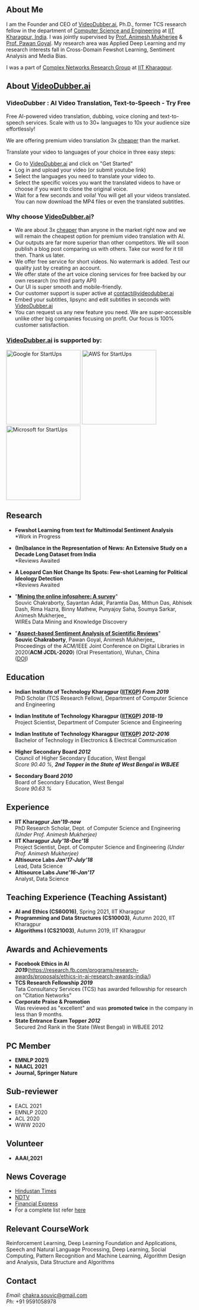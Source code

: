## About Me
I am the Founder and CEO of [VideoDubber.ai](https://videodubber.ai), Ph.D., former TCS research fellow in the department of [Computer Science and Engineering](http://cse.iitkgp.ac.in) at [IIT Kharagpur, India](http://www.iitkgp.ac.in/). I was jointly supervised by [Prof. Animesh Mukherjee](https://cse.iitkgp.ac.in/~animeshm/) & [Prof. Pawan Goyal](https://cse.iitkgp.ac.in/~pawang/). My research area was Applied Deep Learning and my research interests fall in Cross-Domain Fewshot Learning, Sentiment Analysis and Media Bias.

I was a part of [Complex Networks Research Group](http://www.cnergres.iitkgp.ac.in/) at [IIT Kharagpur](http://www.iitkgp.ac.in/). <br>

## About [VideoDubber.ai](https://videodubber.ai)

### VideoDubber : AI Video Translation, Text-to-Speech - Try Free

Free AI-powered video translation, dubbing, voice cloning and text-to-speech services. Scale with us to 30+ languages to 10x your audience size effortlessly!

We are offering premium video translation 3x [cheaper](https://videodubber.ai/pricing/) than the market.

Translate your video to languages of your choice in three easy steps:

- Go to [VideoDubber.ai](https://videodubber.ai) and click on "Get Started"
- Log in and upload your video (or submit youtube link)
- Select the languages you need to translate your video to.
- Select the specific voices you want the translated videos to have or choose if you want to clone the original voice.
- Wait for a few seconds and voila! You will get all your videos translated. You can now download the MP4 files or even the translated subtitles.

### Why choose [VideoDubber.ai](https://videodubber.ai)?

- We are about 3x [cheaper](https://videodubber.ai/pricing/) than anyone in the market right now and we will remain the cheapest option for premium video translation with AI.
- Our outputs are far more superior than other competitors. We will soon publish a blog post comparing us with others. Take our word for it till then. Thank us later.
- We offer free service for short videos. No watermark is added. Test our quality just by creating an account.
- We offer state of the art voice cloning services for free backed by our own research (no third party API)
- Our UI is super smooth and mobile-friendly.
- Our customer support is super active at [contact@videodubber.ai](mailto:contact@videodubber.ai)
- Embed your subtitles, lipsync and edit subtitles in seconds with [VideoDubber.ai](https://videodubber.ai)
- You can request us any new feature you need. We are super-accessible unlike other big companies focusing on profit. Our focus is 100% customer satisfaction.

### [VideoDubber.ai](https://videodubber.ai) is supported by:
<p>
<img src="https://upload.wikimedia.org/wikipedia/commons/b/b6/Google_for_Startups_logo.svg" alt="Google for StartUps" width="200"/>
<img src="https://www.eban.org/wp-content/uploads/2020/06/aws.png" alt="AWS for StartUps" width="200"/>
<img src="https://blogs.microsoft.com/wp-content/uploads/2018/02/Microsoft-for-Startups.jpg" alt="Microsoft for StartUps" width="200"/></p>



## Research
* **Fewshot Learning from text for Multimodal Sentiment Analysis**<br>
\*Work in Progress
* **(Im)balance in the Representation of News: An Extensive Study on a Decade Long Dataset from India**<br>
\*Reviews Awaited
* **A Leopard Can Not Change Its Spots: Few-shot Learning for Political Ideology Detection**<br>
\*Reviews Awaited

* "[**Mining the online infosphere: A survey**](https://arxiv.org/abs/2101.00454)"<br>
Souvic Chakraborty, Sayantan Adak, Paramtia Das, Mithun Das, Abhisek Dash, Rima Hazra, Binny Mathew, Punyajoy Saha, Soumya Sarkar, Animesh Mukherjee_<br>
WIREs Data Mining and Knowledge Discovery <br>

* "[**Aspect-based Sentiment Analysis of Scientific Reviews**](https://dl.acm.org/doi/abs/10.1145/3383583.3398541)"<br>
**Souvic Chakraborty**, Pawan Goyal, Animesh Mukherjee_<br>
Proceedings of the ACM/IEEE Joint Conference on Digital Libraries in 2020(**ACM JCDL-2020**) (Oral Presentation), Wuhan, China <br>
([DOI](https://doi.org/10.1145/3383583.3398541))

## Education
* **Indian Institute of Technology Kharagpur ([IITKGP](http://iitkgp.ac.in/)) _From 2019_**<br>
PhD Scholar (TCS Research Fellow), Department of Computer Science and Engineering<br>

* **Indian Institute of Technology Kharagpur ([IITKGP](http://iitkgp.ac.in/)) _2018-19_**<br>
Project Scientist, Department of Computer Science and Engineering<br>

* **Indian Institute of Technology Kharagpur ([IITKGP](http://iitkgp.ac.in/)) _2012-2016_**<br> 
Bachelor of Technology in Electronics & Electrical Communication <br>

* **Higher Secondary Board _2012_**<br>
Council of Higher Secondary Education, West Bengal<br>
_Score 90.40 %, **2nd Topper in the State of West Bengal in WBJEE**_

* **Secondary Board _2010_**<br>
Board of Secondary Education, West Bengal<br>
_Score 90.63 %_

## Experience
* **IIT Kharagpur _Jan'19-now_**<br>
PhD Research Scholar, Dept. of Computer Science and Engineering
_(Under Prof. Animesh Mukherjee)_<br>
* **IIT Kharagpur _July'18-Dec'18_**<br>
Project Scientist, Dept. of Computer Science and Engineering
_(Under Prof. Animesh Mukherjee)_<br>
* **Altisource Labs _Jan'17-July'18_**<br>
Lead, Data Science
* **Altisource Labs _June'16-Jan'17_**<br>
Analyst, Data Science

## Teaching Experience (Teaching Assistant)
* **AI and Ethics (CS60016)**, Spring 2021, IIT Kharagpur
* **Programming and Data Structures (CS10003)**, Autumn 2020, IIT Kharagpur
* **Algorithms I (CS21003)**, Autumn 2019, IIT Kharagpur

## Awards and Achievements
* **Facebook Ethics in AI _2019_**(https://research.fb.com/programs/research-awards/proposals/ethics-in-ai-research-awards-india/)<br>
* **TCS Research Fellowship _2019_**<br>
Tata Consultancy Services (TCS) has awarded fellowship for research on "Citation Networks"
* **Corporate Praise & Promotion**<br>
Was reviewed as "excellent" and was **promoted twice** in the company in less than 9 months.
* **State Entrance Exam Topper _2012_**<br>
Secured 2nd Rank in the State (West Bengal) in WBJEE 2012


## PC Member
* **EMNLP 2021)**
* **NAACL 2021**
* **Journal, Springer Nature**

## Sub-reviewer
* EACL 2021
* EMNLP 2020
* ACL 2020
* WWW 2020

## Volunteer
* **AAAI,2021**


## News Coverage
* [Hindustan Times](https://www.hindustantimes.com/tech/facebook-picks-6-projects-from-india-for-ethics-in-ai-research-awards/story-nCHN7DdIJiNrLK4r2IDp2N.html)
* [NDTV](https://www.ndtv.com/education/iit-kharagpur-faculty-wins-facebook-award-for-research-in-targeted-media-bias-2108792)
* [Financial Express](https://www.financialexpress.com/education-2/facebook-award-for-iit-kharagpur-faculty-for-research-in-targeted-media-bias/1720503/)
* For a complete list refer [here](https://docs.google.com/document/d/1QjY_zEAEgCRdpw2OKkqNe4PaG8fLHfAqpbdnWDlIHzU/edit?usp=sharing)



## Relevant CourseWork
Reinforcement Learning, Deep Learning Foundation and Applications, Speech and Natural Language Processing, Deep Learning, Social Computing, Pattern Recognition and Machine Learning, Algorithm Design and Analysis, Data Structure and Algorithms

## Contact 
_Email:_ chakra.souvic@gmail.com<br>
_Ph:_ +91 9591058978
